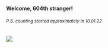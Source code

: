 #### Welcome, 604th stranger!

###### <sup>P.S. counting started approximately in 10.01.22</sup>

<img src="https://kraftwerk28.pp.ua/vcnt.png"></img>

